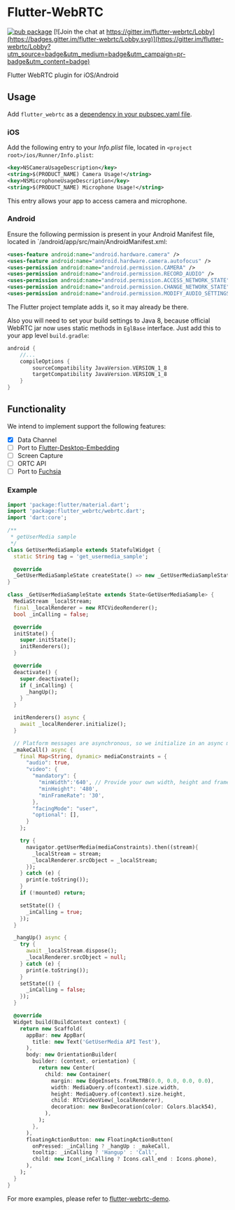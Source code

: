 # Flutter-WebRTC
[![pub package](https://img.shields.io/pub/v/flutter_webrtc.svg)](https://pub.dartlang.org/packages/flutter_webrtc) [![Join the chat at https://gitter.im/flutter-webrtc/Lobby](https://badges.gitter.im/flutter-webrtc/Lobby.svg)](https://gitter.im/flutter-webrtc/Lobby?utm_source=badge&utm_medium=badge&utm_campaign=pr-badge&utm_content=badge)

Flutter WebRTC plugin for iOS/Android

## Usage
Add `flutter_webrtc` as a [dependency in your pubspec.yaml file](https://flutter.io/using-packages/).

### iOS

Add the following entry to your _Info.plist_ file, located in `<project root>/ios/Runner/Info.plist`:

```xml
<key>NSCameraUsageDescription</key>
<string>$(PRODUCT_NAME) Camera Usage!</string>
<key>NSMicrophoneUsageDescription</key>
<string>$(PRODUCT_NAME) Microphone Usage!</string>
```

This entry allows your app to access camera and microphone.

### Android

Ensure the following permission is present in your Android Manifest file, located in `<project root>/android/app/src/main/AndroidManifest.xml:

```xml
<uses-feature android:name="android.hardware.camera" />
<uses-feature android:name="android.hardware.camera.autofocus" />
<uses-permission android:name="android.permission.CAMERA" />
<uses-permission android:name="android.permission.RECORD_AUDIO" />
<uses-permission android:name="android.permission.ACCESS_NETWORK_STATE" />
<uses-permission android:name="android.permission.CHANGE_NETWORK_STATE" />
<uses-permission android:name="android.permission.MODIFY_AUDIO_SETTINGS" />
```

The Flutter project template adds it, so it may already be there.

Also you will need to set your build settings to Java 8, because official WebRTC jar now uses static methods in `EglBase` interface. Just add this to your app level `build.gradle`:
```groovy
android {
    //...
    compileOptions {
        sourceCompatibility JavaVersion.VERSION_1_8
        targetCompatibility JavaVersion.VERSION_1_8
    }
}
```

## Functionality
We intend to implement support the following features:

- [X] Data Channel
- [ ] Port to [Flutter-Desktop-Embedding](https://github.com/google/flutter-desktop-embedding)
- [ ] Screen Capture
- [ ] ORTC API
- [ ] Port to [Fuchsia](https://github.com/fuchsia-mirror)

### Example

```dart
import 'package:flutter/material.dart';
import 'package:flutter_webrtc/webrtc.dart';
import 'dart:core';

/**
 * getUserMedia sample
 */
class GetUserMediaSample extends StatefulWidget {
  static String tag = 'get_usermedia_sample';

  @override
  _GetUserMediaSampleState createState() => new _GetUserMediaSampleState();
}

class _GetUserMediaSampleState extends State<GetUserMediaSample> {
  MediaStream _localStream;
  final _localRenderer = new RTCVideoRenderer();
  bool _inCalling = false;

  @override
  initState() {
    super.initState();
    initRenderers();
  }

  @override
  deactivate() {
    super.deactivate();
    if (_inCalling) {
      _hangUp();
    }
  }

  initRenderers() async {
    await _localRenderer.initialize();
  }

  // Platform messages are asynchronous, so we initialize in an async method.
  _makeCall() async {
    final Map<String, dynamic> mediaConstraints = {
      "audio": true,
      "video": {
        "mandatory": {
          "minWidth":'640', // Provide your own width, height and frame rate here
          "minHeight": '480',
          "minFrameRate": '30',
        },
        "facingMode": "user",
        "optional": [],
      }
    };

    try {
      navigator.getUserMedia(mediaConstraints).then((stream){
        _localStream = stream;
        _localRenderer.srcObject = _localStream;
      });
    } catch (e) {
      print(e.toString());
    }
    if (!mounted) return;

    setState(() {
      _inCalling = true;
    });
  }

  _hangUp() async {
    try {
      await _localStream.dispose();
      _localRenderer.srcObject = null;
    } catch (e) {
      print(e.toString());
    }
    setState(() {
      _inCalling = false;
    });
  }

  @override
  Widget build(BuildContext context) {
    return new Scaffold(
      appBar: new AppBar(
        title: new Text('GetUserMedia API Test'),
      ),
      body: new OrientationBuilder(
        builder: (context, orientation) {
          return new Center(
            child: new Container(
              margin: new EdgeInsets.fromLTRB(0.0, 0.0, 0.0, 0.0),
              width: MediaQuery.of(context).size.width,
              height: MediaQuery.of(context).size.height,
              child: RTCVideoView(_localRenderer),
              decoration: new BoxDecoration(color: Colors.black54),
            ),
          );
        },
      ),
      floatingActionButton: new FloatingActionButton(
        onPressed: _inCalling ? _hangUp : _makeCall,
        tooltip: _inCalling ? 'Hangup' : 'Call',
        child: new Icon(_inCalling ? Icons.call_end : Icons.phone),
      ),
    );
  }
}
```

For more examples, please refer to [flutter-webrtc-demo](https://github.com/cloudwebrtc/flutter-webrtc-demo/).
